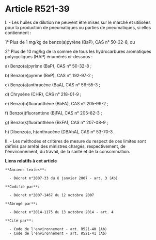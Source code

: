 # Article R521-39

I. - Les huiles de dilution ne peuvent être mises sur le marché et utilisées pour la production de pneumatiques ou parties de
pneumatiques, si elles contiennent :

1° Plus de 1 mg/kg de benzo(a)pyrène (BaP), CAS n° 50-32-8, ou

2° Plus de 10 mg/kg de la somme de tous les hydrocarbures aromatiques polycycliques (HAP) énumérés ci-dessous :

a) Benzo(a)pyrène (BaP), CAS n° 50-32-8 ;

b) Benzo(e)pyrène (BeP), CAS n° 192-97-2 ;

c) Benzo(a)anthracène (BaA), CAS n° 56-55-3 ;

d) Chrysène (CHR), CAS n° 218-01-9 ;

e) Benzo(b)fluoranthène (BbFA), CAS n° 205-99-2 ;

f) Benzo(j)fluorantène (BjFA), CAS n° 205-82-3 ;

g) Benzo(k)fluoranthène (BkFA), CAS n° 207-08-9 ;

h) Dibenzo(a, h)anthracène (DBAhA), CAS n° 53-70-3.

II. - Les méthodes et critères de mesure du respect de ces limites sont définis par arrêté des ministres chargés,
respectivement, de l'environnement, du travail, de la santé et de la consommation.

**Liens relatifs à cet article**

	**Anciens textes**:

	  - Décret n°2007-33 du 8 janvier 2007 - art. 3 (Ab)

	**Codifié par**:

	  - Décret n°2007-1467 du 12 octobre 2007

	**Abrogé par**:

	  - Décret n°2014-1175 du 13 octobre 2014 - art. 4

	**Cité par**:

	  - Code de l'environnement - art. R521-40 (Ab)
	  - Code de l'environnement - art. R521-41 (Ab)
